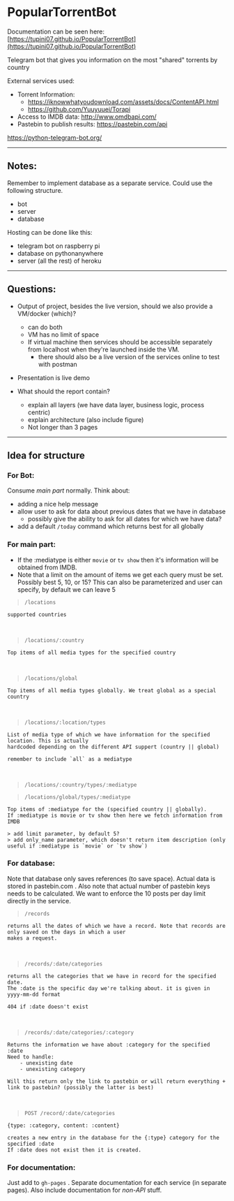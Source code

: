 # PopularTorrentBot

Documentation can be seen here: [https://tupini07.github.io/PopularTorrentBot](https://tupini07.github.io/PopularTorrentBot)

Telegram bot that gives you information on the most "shared" torrents by country

External services used:
- Torrent Information: 
  - https://iknowwhatyoudownload.com/assets/docs/ContentAPI.html
  - https://github.com/Yuuyuuei/Torapi
- Access to IMDB data: http://www.omdbapi.com/
- Pastebin to publish results: https://pastebin.com/api

https://python-telegram-bot.org/

_____________

## Notes:

Remember to implement database as a separate service. Could use the following structure. 

- bot
- server
- database

Hosting can be done like this:

- telegram bot on raspberry pi
- database on pythonanywhere
- server (all the rest) of heroku

_____________

## Questions:

- Output of project, besides the live version, should we also provide a VM/docker (which)?
  - can do both
  - VM has no limit of space
  - If virtual machine then services should be accessible separately from localhost when they're launched inside the VM. 
    - there should also be a live version of the services online to test with postman

- Presentation is live demo
- What should the report contain?
  - explain all layers (we have data layer, business logic, process centric)
  - explain architecture (also include figure)
  - Not longer than 3 pages

_____________

## Idea for structure

### For Bot: 

Consume *main part* normally. Think about:

- adding a nice help message
- allow user to ask for data about previous dates that we have in database
  - possibly give the ability to ask for all dates for which we have data? 
- add a default `/today` command which returns best for all globally 

### For main part:

- If the :mediatype is either `movie` or `tv show` then it's information will be obtained from IMDB. 
- Note that a limit on the amount of items we get each query must be set. Possibly best 5, 10, or 15? This can also be parameterized and user can specify, by default we can leave 5


> `/locations`

    supported countries 
&nbsp;

> `/locations/:country`

    Top items of all media types for the specified country
&nbsp;

> `/locations/global`

    Top items of all media types globally. We treat global as a special country
&nbsp;

> `/locations/:location/types`

    List of media type of which we have information for the specified location. This is actually
    hardcoded depending on the different API suppert (country || global)

    remember to include `all` as a mediatype
&nbsp;

> `/locations/:country/types/:mediatype`

> `/locations/global/types/:mediatype`

    Top items of :mediatype for the (specified country || globally).
    If :mediatype is movie or tv show then here we fetch information from IMDB

    > add limit parameter, by default 5?
    > add only_name parameter, which doesn't return item description (only useful if :mediatype is `movie` or `tv show`)

### For database:

Note that database only saves references (to save space). Actual data is stored in pastebin.com . Also note that 
actual number of pastebin keys needs to be calculated. We want to enforce the 10 posts per day limit directly
in the service.

> `/records`

    returns all the dates of which we have a record. Note that records are only saved on the days in which a user
    makes a request. 
&nbsp;

> `/records/:date/categories`

    returns all the categories that we have in record for the specified date. 
    The :date is the specific day we're talking about. it is given in yyyy-mm-dd format

    404 if :date doesn't exist
&nbsp;

> `/records/:date/categories/:category`

    Returns the information we have about :category for the specified :date
    Need to handle:
        - unexisting date
        - unexisting category

    Will this return only the link to pastebin or will return everything + link to pastebin? (possibly the latter is best)
&nbsp;

> `POST /record/:date/categories`

    {type: :category, content: :content} 

    creates a new entry in the database for the {:type} category for the specified :date
    If :date does not exist then it is created. 


### For documentation:

Just add to `gh-pages` . Separate documentation for each service (in separate pages).
Also include documentation for *non-API* stuff.